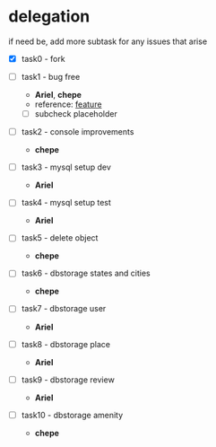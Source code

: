# delegation

if need be, add more subtask for any issues that arise 

- [x] task0 - fork

- [ ] task1 - bug free
	- **Ariel**, **chepe**
	- reference: [feature](https://docs.python.org/3/library/unittest.html#skipping-tests-and-expected-failures)
	- [ ] subcheck placeholder

- [ ] task2 - console improvements
	- **chepe**

- [ ] task3 - mysql setup dev
	- **Ariel**

- [ ] task4 - mysql setup test
	- **Ariel**

- [ ] task5 - delete object
	- **chepe**

- [ ] task6 - dbstorage states and cities
	- **chepe**

- [ ] task7 - dbstorage user
	- **Ariel**

- [ ] task8 - dbstorage place
	- **Ariel**

- [ ] task9 - dbstorage review
	- **Ariel**

- [ ] task10 - dbstorage amenity
	- **chepe**

